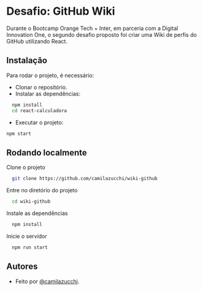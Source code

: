 
# Desafio: GitHub Wiki

Durante o Bootcamp Orange Tech + Inter, em parceria com a Digital Innovation One, o segundo desafio proposto foi criar uma Wiki de perfis do GitHub utilizando React.


## Instalação

Para rodar o projeto, é necessário:

- Clonar o repositório.
- Instalar as dependências:

```bash
  npm install
  cd react-calculadora
```
- Executar o projeto:
```bash
npm start
```
    
## Rodando localmente

Clone o projeto

```bash
  git clone https://github.com/camilazucchi/wiki-github
```

Entre no diretório do projeto

```bash
  cd wiki-github
```

Instale as dependências

```bash
  npm install
```

Inicie o servidor

```bash
  npm run start
```


## Autores

- Feito por [@camilazucchi](https://www.github.com/camilazucchi).

